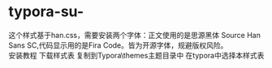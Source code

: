 # typora-su-
这个样式基于han.css，需要安装两个字体：正文使用的是思源黑体 Source Han Sans SC,代码显示用的是Fira Code。皆为开源字体，规避版权风险。  
安装教程 下载样式表 复制到Typora\themes主题目录中 在typora中选择本样式表
